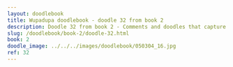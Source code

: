 ```yaml
---
layout: doodlebook
title: Wupadupa doodlebook - doodle 32 from book 2
description: Doodle 32 from book 2 - Comments and doodles that capture the essence of this event  
slug: /doodlebook/book-2/doodle-32.html
book: 2
doodle_image: ../../../images/doodlebook/050304_16.jpg
ref: 32
---	  
```

																																																																							